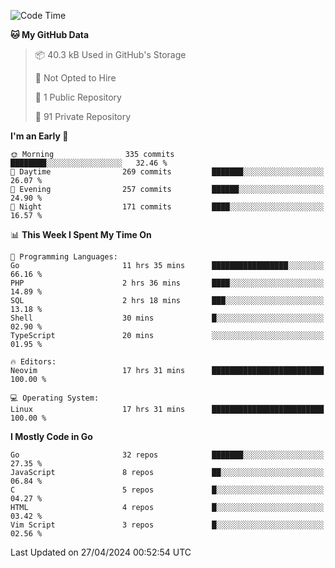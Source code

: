 
<!--START_SECTION:waka-->
![Code Time](http://img.shields.io/badge/Code%20Time-4%2C814%20hrs%208%20mins-blue)

**🐱 My GitHub Data** 

> 📦 40.3 kB Used in GitHub's Storage 
 > 
> 🚫 Not Opted to Hire
 > 
> 📜 1 Public Repository 
 > 
> 🔑 91 Private Repository 
 > 
**I'm an Early 🐤** 

```text
🌞 Morning                335 commits         ████████░░░░░░░░░░░░░░░░░   32.46 % 
🌆 Daytime                269 commits         ███████░░░░░░░░░░░░░░░░░░   26.07 % 
🌃 Evening                257 commits         ██████░░░░░░░░░░░░░░░░░░░   24.90 % 
🌙 Night                  171 commits         ████░░░░░░░░░░░░░░░░░░░░░   16.57 % 
```


📊 **This Week I Spent My Time On** 

```text
💬 Programming Languages: 
Go                       11 hrs 35 mins      █████████████████░░░░░░░░   66.16 % 
PHP                      2 hrs 36 mins       ████░░░░░░░░░░░░░░░░░░░░░   14.89 % 
SQL                      2 hrs 18 mins       ███░░░░░░░░░░░░░░░░░░░░░░   13.18 % 
Shell                    30 mins             █░░░░░░░░░░░░░░░░░░░░░░░░   02.90 % 
TypeScript               20 mins             ░░░░░░░░░░░░░░░░░░░░░░░░░   01.95 % 

🔥 Editors: 
Neovim                   17 hrs 31 mins      █████████████████████████   100.00 % 

💻 Operating System: 
Linux                    17 hrs 31 mins      █████████████████████████   100.00 % 
```

**I Mostly Code in Go** 

```text
Go                       32 repos            ███████░░░░░░░░░░░░░░░░░░   27.35 % 
JavaScript               8 repos             ██░░░░░░░░░░░░░░░░░░░░░░░   06.84 % 
C                        5 repos             █░░░░░░░░░░░░░░░░░░░░░░░░   04.27 % 
HTML                     4 repos             █░░░░░░░░░░░░░░░░░░░░░░░░   03.42 % 
Vim Script               3 repos             █░░░░░░░░░░░░░░░░░░░░░░░░   02.56 % 
```




 Last Updated on 27/04/2024 00:52:54 UTC
<!--END_SECTION:waka-->
